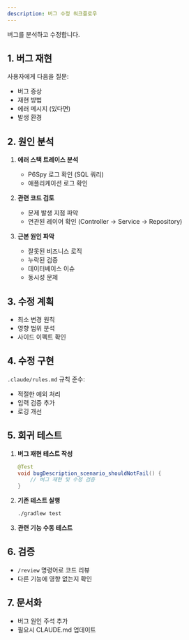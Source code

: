 ```yaml
---
description: 버그 수정 워크플로우
---
```


버그를 분석하고 수정합니다.

## 1. 버그 재현
사용자에게 다음을 질문:
- 버그 증상
- 재현 방법
- 에러 메시지 (있다면)
- 발생 환경

## 2. 원인 분석
1. **에러 스택 트레이스 분석**
   - P6Spy 로그 확인 (SQL 쿼리)
   - 애플리케이션 로그 확인

2. **관련 코드 검토**
   - 문제 발생 지점 파악
   - 연관된 레이어 확인 (Controller → Service → Repository)

3. **근본 원인 파악**
   - 잘못된 비즈니스 로직
   - 누락된 검증
   - 데이터베이스 이슈
   - 동시성 문제

## 3. 수정 계획
- 최소 변경 원칙
- 영향 범위 분석
- 사이드 이펙트 확인

## 4. 수정 구현
`.claude/rules.md` 규칙 준수:
- 적절한 예외 처리
- 입력 검증 추가
- 로깅 개선

## 5. 회귀 테스트
1. **버그 재현 테스트 작성**
   ```java
   @Test
   void bugDescription_scenario_shouldNotFail() {
       // 버그 재현 및 수정 검증
   }
   ```

2. **기존 테스트 실행**
   ```bash
   ./gradlew test
   ```

3. **관련 기능 수동 테스트**

## 6. 검증
- `/review` 명령어로 코드 리뷰
- 다른 기능에 영향 없는지 확인

## 7. 문서화
- 버그 원인 주석 추가
- 필요시 CLAUDE.md 업데이트

